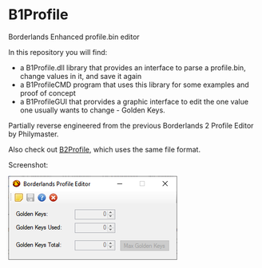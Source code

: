 # B1Profile
Borderlands Enhanced profile.bin editor

In this repository you will find:

* a B1Profile.dll library that provides an interface to parse a profile.bin, change values in it, and save it again
* a B1ProfileCMD program that uses this library for some examples and proof of concept
* a B1ProfileGUI that prorvides a graphic interface to edit the one value one usually wants to change - Golden Keys.

Partially reverse engineered from the previous Borderlands 2 Profile Editor by Philymaster.

Also check out [B2Profile](https://github.com/withmorten/B2Profile/), which uses the same file format.

Screenshot:

![Screenshot of GUI](B1ProfileGUI.png)
